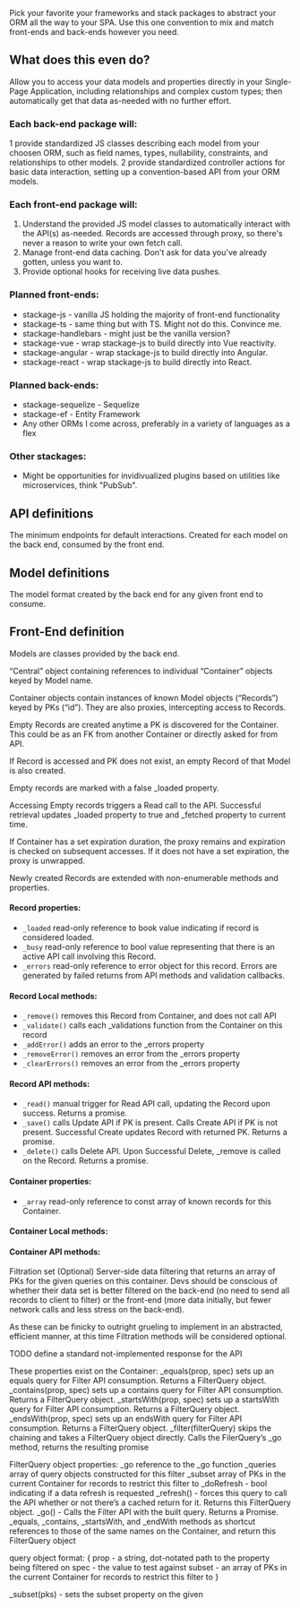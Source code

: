 Pick your favorite your frameworks and stack packages to abstract your ORM all the way to your SPA. Use this one convention to mix and match front-ends and back-ends however you need.  

## What does this even do? 
Allow you to access your data models and properties directly in your Single-Page Application, including relationships and complex custom types; then automatically get that data as-needed with no further effort.

### Each back-end package will: 
1 provide standardized JS classes describing each model from your choosen ORM, such as field names, types, nullability, constraints, and relationships to other models.
2 provide standardized controller actions for basic data interaction, setting up a convention-based API from your ORM models. 

### Each front-end package will:
1. Understand the provided JS model classes to automatically interact with the API(s) as-needed. Records are accessed through proxy, so there's never a reason to write your own fetch call.  
2. Manage front-end data caching. Don't ask for data you've already gotten, unless you want to.
3. Provide optional hooks for receiving live data pushes.

### Planned front-ends: 
- stackage-js - vanilla JS holding the majority of front-end functionality
- stackage-ts - same thing but with TS. Might not do this. Convince me.
- stackage-handlebars - might just be the vanilla version?
- stackage-vue - wrap stackage-js to build directly into Vue reactivity.
- stackage-angular - wrap stackage-js to build directly into Angular.
- stackage-react - wrap stackage-js to build directly into React.

### Planned back-ends: 
- stackage-sequelize - Sequelize
- stackage-ef - Entity Framework
- Any other ORMs I come across, preferably in a variety of languages as a flex

### Other stackages: 
- Might be opportunities for invidivualized plugins based on utilities like microservices, think "PubSub". 


## API definitions
The minimum endpoints for default interactions. Created for each model on the back end, consumed by the front end. 

## Model definitions
The model format created by the back end for any given front end to consume.


## Front-End definition
Models are classes provided by the back end. 

“Central” object containing references to individual “Container” objects keyed by Model name.

Container objects contain instances of known Model objects (“Records”) keyed by PKs (“id”). They are also proxies, intercepting access to Records. 

Empty Records are created anytime a PK is discovered for the Container. This could be as an FK from another Container or directly asked for from API.

If Record is accessed and PK does not exist, an empty Record of that Model is also created. 

Empty records are marked with a false _loaded property. 

Accessing Empty records triggers a Read call to the API. Successful retrieval updates _loaded property to true and _fetched property to current time.

If Container has a set expiration duration, the proxy remains and expiration is checked on subsequent accesses. If it does not have a set expiration, the proxy is unwrapped. 

Newly created Records are extended with non-enumerable methods and properties. 


#### Record properties:
- `_loaded` read-only reference to book value indicating if record is considered loaded.
- `_busy` read-only reference to bool value representing that there is an active API call involving this Record.
- `_errors` read-only reference to error object for this record. Errors are generated by failed returns from API methods and validation callbacks. 

#### Record Local methods:
- `_remove()` removes this Record from Container, and does not call API
- `_validate()` calls each _validations function from the Container on this record
- `_addError()` adds an error to the _errors property
- `_removeError()` removes an error from the _errors property
- `_clearErrors()` removes an error from the _errors property

#### Record API methods:
- `_read()` manual trigger for Read API call, updating the Record upon success. Returns a promise.
- `_save()` calls Update API if PK is present. Calls Create API if PK is not present. Successful Create updates Record with returned PK. Returns a promise.
- `_delete()` calls Delete API. Upon Successful Delete, _remove is called on the Record. Returns a promise. 

#### Container properties: 
- `_array` read-only reference to const array of known records for this Container.

#### Container Local methods:



#### Container API methods:


Filtration set (Optional) 
Server-side data filtering that returns an array of PKs for the given queries on this container. Devs should be conscious of whether their data set is better filtered on the back-end (no need to send all records to client to filter) or the front-end (more data initially, but fewer network calls and less stress on the back-end). 

As these can be finicky to outright grueling to implement in an abstracted, efficient manner, at this time Filtration methods will be considered optional. 

TODO define a standard not-implemented response for the API

These properties exist on the Container:
_equals(prop, spec) sets up an equals query for Filter API consumption. Returns a FilterQuery object. 
_contains(prop, spec) sets up a contains query for Filter API consumption. Returns a FilterQuery object. 
_startsWith(prop, spec) sets up a startsWith query for Filter API consumption. Returns a FilterQuery object. 
_endsWith(prop, spec) sets up an endsWith query for Filter API consumption. Returns a FilterQuery object. 
_filter(filterQuery) skips the chaining and takes a FilterQuery object directly. Calls the FilerQuery’s _go method, returns the resulting promise

FilterQuery object properties: 
_go reference to the _go function
_queries array of query objects constructed for this filter
_subset array of PKs in the current Container for records to restrict this filter to
_doRefresh - bool indicating if a data refresh is requested
_refresh() - forces this query to call the API whether or not there’s a cached return for it. Returns this FilterQuery object.
_go() - Calls the Filter API with the built query. Returns a Promise.
_equals, _contains, _startsWith, and _endWith methods as shortcut references to those of the same names on the Container, and return this FilterQuery object

query object format: {
prop - a string, dot-notated path to the property being filtered on
spec - the value to test against
subset - an array of PKs in the current Container for records to restrict this filter to
}


_subset(pks) - sets the subset property on the given 


